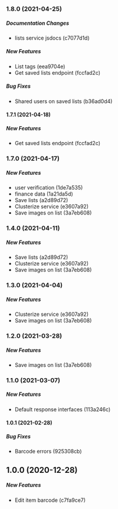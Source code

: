 ### 1.8.0 (2021-04-25)

##### Documentation Changes

*  lists service jsdocs (c7077d1d)

##### New Features

*  List tags (eea9704e)
*  Get saved lists endpoint (fccfad2c)

##### Bug Fixes

*  Shared users on saved lists (b36ad0d4)

#### 1.7.1 (2021-04-18)

##### New Features

*  Get saved lists endpoint (fccfad2c)

### 1.7.0 (2021-04-17)

##### New Features

*  user verification (1de7a535)
*  finance data (1a21da5d)
*  Save lists (a2d89d72)
*  Clusterize service (e3607a92)
*  Save images on list (3a7eb608)

### 1.4.0 (2021-04-11)

##### New Features

*  Save lists (a2d89d72)
*  Clusterize service (e3607a92)
*  Save images on list (3a7eb608)

### 1.3.0 (2021-04-04)

##### New Features

*  Clusterize service (e3607a92)
*  Save images on list (3a7eb608)

### 1.2.0 (2021-03-28)

##### New Features

*  Save images on list (3a7eb608)

### 1.1.0 (2021-03-07)

##### New Features

*  Default response interfaces (113a246c)

#### 1.0.1 (2021-02-28)

##### Bug Fixes

*  Barcode errors (925308cb)

## 1.0.0 (2020-12-28)

##### New Features

*  Edit item barcode (c7fa9ce7)

